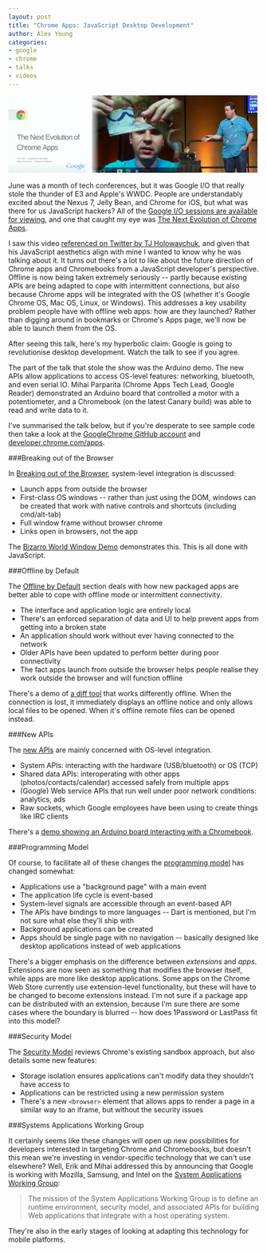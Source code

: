 ```yaml
---
layout: post
title: "Chrome Apps: JavaScript Desktop Development"
author: Alex Young
categories: 
- google
- chrome
- talks
- videos
---
```


![Evolution of Chrome Apps](/images/posts/evolution-chrome-apps.png)

June was a month of tech conferences, but it was Google I/O that really stole the thunder of E3 and Apple's WWDC.  People are understandably excited about the Nexus 7, Jelly Bean, and Chrome for iOS, but what was there for us JavaScript hackers?  All of the [Google I/O sessions are available for viewing](https://developers.google.com/events/io/sessions), and one that caught my eye was [The Next Evolution of Chrome Apps](https://developers.google.com/events/io/sessions/gooio2012/200/).

I saw this video [referenced on Twitter by TJ Holowaychuk](https://twitter.com/tjholowaychuk/status/220753005593632768), and given that his JavaScript aesthetics align with mine I wanted to know why he was talking about it.  It turns out there's a lot to like about the future direction of Chrome apps and Chromebooks from a JavaScript developer's perspective.  Offline is now being taken extremely seriously -- partly because existing APIs are being adapted to cope with intermittent connections, but also because Chrome apps will be integrated with the OS (whether it's Google Chrome OS, Mac OS, Linux, or Windows).  This addresses a key usability problem people have with offline web apps: how are they launched?  Rather than digging around in bookmarks or Chrome's Apps page, we'll now be able to launch them from the OS.

After seeing this talk, here's my hyperbolic claim: Google is going to revolutionise desktop development.  Watch the talk to see if you agree.

The part of the talk that stole the show was the Arduino demo.  The new APIs allow applications to access OS-level features: networking, bluetooth, and even serial IO.  Mihai Parparita (Chrome Apps Tech Lead, Google Reader) demonstrated an Arduino board that controlled a motor with a potentiometer, and a Chromebook (on the latest Canary build) was able to read and write data to it.

I've summarised the talk below, but if you're desperate to see sample code then take a look at the [GoogleChrome GitHub account](https://github.com/GoogleChrome) and [developer.chrome.com/apps](http://developer.chrome.com/trunk/apps/about_apps.html).

###Breaking out of the Browser

In [Breaking out of the Browser](http://www.youtube.com/watch?feature=player_detailpage&v=j8oFAr1YR-0#t=379s), system-level integration is discussed:

* Launch apps from outside the browser
* First-class OS windows -- rather than just using the DOM, windows can be created that work with native controls and shortcuts (including cmd/alt-tab)
* Full window frame without browser chrome
* Links open in browsers, not the app

The [Bizarro World Window Demo](http://www.youtube.com/watch?feature=player_detailpage&v=j8oFAr1YR-0#t=482s) demonstrates this.  This is all done with JavaScript.

###Offline by Default

The [Offline by Default](http://www.youtube.com/watch?feature=player_detailpage&v=j8oFAr1YR-0#t=521s) section deals with how new packaged apps are better able to cope with offline mode or intermittent connectivity.

* The interface and application logic are entirely local
* There's an enforced separation of data and UI to help prevent apps from getting into a broken state
* An application should work without ever having connected to the network
* Older APIs have been updated to perform better during poor connectivity
* The fact apps launch from outside the browser helps people realise they work outside the browser and will function offline

There's a demo of [a diff tool](http://www.youtube.com/watch?feature=player_detailpage&v=j8oFAr1YR-0#t=743s) that works differently offline.  When the connection is lost, it immediately displays an offline notice and only allows local files to be opened.  When it's offline remote files can be opened instead.

###New APIs

The [new APIs](http://www.youtube.com/watch?feature=player_detailpage&v=j8oFAr1YR-0#t=871s) are mainly concerned with OS-level integration.

* System APIs: interacting with the hardware (USB/bluetooth) or OS (TCP)
* Shared data APIs: interoperating with other apps (photos/contacts/calendar) accessed safely from multiple apps
* (Google) Web service APIs that run well under poor network conditions: analytics, ads
* Raw sockets, which Google employees have been using to create things like IRC clients

There's a [demo showing an Arduino board interacting with a Chromebook](http://www.youtube.com/watch?feature=player_detailpage&v=j8oFAr1YR-0#t=949s).

###Programming Model

Of course, to facilitate all of these changes the [programming model](http://www.youtube.com/watch?feature=player_detailpage&v=j8oFAr1YR-0#t=1027s) has changed somewhat:

* Applications use a "background page" with a main event
* The application life cycle is event-based
* System-level signals are accessible through an event-based API
* The APIs have bindings to more languages -- Dart is mentioned, but I'm not sure what else they'll ship with
* Background applications can be created
* Apps should be single page with no navigation -- basically designed like desktop applications instead of web applications

There's a bigger emphasis on the difference between _extensions_ and _apps_.  Extensions are now seen as something that modifies the browser itself, while apps are more like desktop applications.  Some apps on the Chrome Web Store currently use extension-level functionality, but these will have to be changed to become extensions instead.  I'm not sure if a package app can be distributed with an extension, because I'm sure there are some cases where the boundary is blurred -- how does 1Password or LastPass fit into this model?

###Security Model

The [Security Model](http://www.youtube.com/watch?feature=player_detailpage&v=j8oFAr1YR-0#t=1331s) reviews Chrome's existing sandbox approach, but also details some new features:

* Storage isolation ensures applications can't modify data they shouldn't have access to
* Applications can be restricted using a new permission system
* There's a new `<browser>` element that allows apps to render a page in a similar way to an iframe, but without the security issues

###Systems Applications Working Group

It certainly seems like these changes will open up new possibilities for developers interested in targeting Chrome and Chromebooks, but doesn't this mean we're investing in vendor-specific technology that we can't use elsewhere?  Well, Erik and Mihai addressed this by announcing that Google is working with Mozilla, Samsung, and Intel on the [System Applications Working Group](http://www.w3.org/2012/05/sysapps-wg-charter.html):

> The mission of the System Applications Working Group is to define an runtime environment, security model, and associated APIs for building Web applications that integrate with a host operating system.

They're also in the early stages of looking at adapting this technology for mobile platforms.
